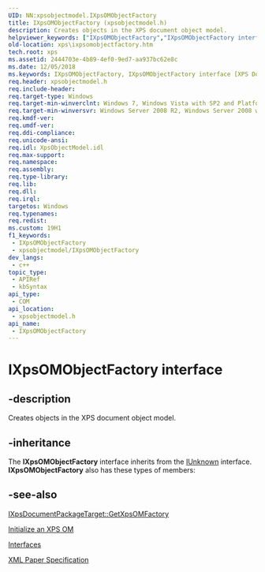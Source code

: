```yaml
---
UID: NN:xpsobjectmodel.IXpsOMObjectFactory
title: IXpsOMObjectFactory (xpsobjectmodel.h)
description: Creates objects in the XPS document object model.
helpviewer_keywords: ["IXpsOMObjectFactory","IXpsOMObjectFactory interface [XPS Documents and Packaging]","IXpsOMObjectFactory interface [XPS Documents and Packaging]","described","xps.ixpsomobjectfactory","xpsobjectmodel/IXpsOMObjectFactory"]
old-location: xps\ixpsomobjectfactory.htm
tech.root: xps
ms.assetid: 2444703e-4b89-4ef0-9ed7-aa937bc62e8c
ms.date: 12/05/2018
ms.keywords: IXpsOMObjectFactory, IXpsOMObjectFactory interface [XPS Documents and Packaging], IXpsOMObjectFactory interface [XPS Documents and Packaging],described, xps.ixpsomobjectfactory, xpsobjectmodel/IXpsOMObjectFactory
req.header: xpsobjectmodel.h
req.include-header: 
req.target-type: Windows
req.target-min-winverclnt: Windows 7, Windows Vista with SP2 and Platform Update for Windows Vista [desktop apps \| UWP apps]
req.target-min-winversvr: Windows Server 2008 R2, Windows Server 2008 with SP2 and Platform Update for Windows Server 2008 [desktop apps \| UWP apps]
req.kmdf-ver: 
req.umdf-ver: 
req.ddi-compliance: 
req.unicode-ansi: 
req.idl: XpsObjectModel.idl
req.max-support: 
req.namespace: 
req.assembly: 
req.type-library: 
req.lib: 
req.dll: 
req.irql: 
targetos: Windows
req.typenames: 
req.redist: 
ms.custom: 19H1
f1_keywords:
 - IXpsOMObjectFactory
 - xpsobjectmodel/IXpsOMObjectFactory
dev_langs:
 - c++
topic_type:
 - APIRef
 - kbSyntax
api_type:
 - COM
api_location:
 - xpsobjectmodel.h
api_name:
 - IXpsOMObjectFactory
---
```


# IXpsOMObjectFactory interface


## -description

Creates objects in    the XPS document object model.

## -inheritance

The <b>IXpsOMObjectFactory</b> interface inherits from the <a href="/windows/desktop/api/unknwn/nn-unknwn-iunknown">IUnknown</a> interface. <b>IXpsOMObjectFactory</b> also has these types of members:

## -see-also

<a href="/windows/desktop/api/xpsobjectmodel_1/nf-xpsobjectmodel_1-ixpsdocumentpackagetarget-getxpsomfactory">IXpsDocumentPackageTarget::GetXpsOMFactory</a>



<a href="/previous-versions/windows/desktop/dd372970(v=vs.85)">Initialize an XPS OM</a>



<a href="/previous-versions/windows/desktop/dd316980(v=vs.85)">Interfaces</a>



<a href="https://www.ecma-international.org/activities/XML%20Paper%20Specification/XPS%20Standard%20WD%201.6.pdf">XML Paper Specification</a>
